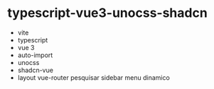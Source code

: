 # typescript-vue3-unocss-shadcn

- vite
- typescript
- vue 3
- auto-import
- unocss
- shadcn-vue
- layout
  vue-router
  pesquisar
  sidebar menu dinamico
